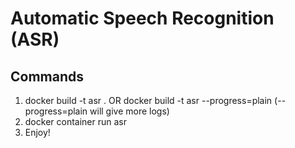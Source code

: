 # Automatic Speech Recognition (ASR)

## Commands
1. docker build -t asr . OR docker build -t asr --progress=plain (--progress=plain will give more logs)
2. docker container run asr
3. Enjoy!
